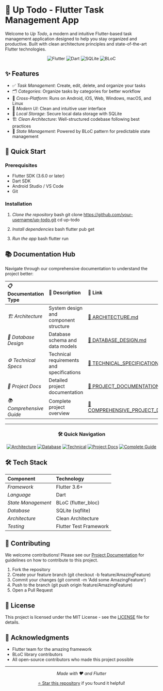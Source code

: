 # 📝 Up Todo - Flutter Task Management App

Welcome to *Up Todo*, a modern and intuitive Flutter-based task management application designed to help you stay organized and productive. Built with clean architecture principles and state-of-the-art Flutter technologies.

<div align="center">

![Flutter](https://img.shields.io/badge/Flutter-02569B?style=for-the-badge&logo=flutter&logoColor=white)
![Dart](https://img.shields.io/badge/Dart-0175C2?style=for-the-badge&logo=dart&logoColor=white)
![SQLite](https://img.shields.io/badge/SQLite-07405E?style=for-the-badge&logo=sqlite&logoColor=white)
![BLoC](https://img.shields.io/badge/BLoC-blue?style=for-the-badge)

</div>

## ✨ Features

- ✅ *Task Management*: Create, edit, delete, and organize your tasks
- 🗂 *Categories*: Organize tasks by categories for better workflow
- 📱 *Cross-Platform*: Runs on Android, iOS, Web, Windows, macOS, and Linux
- 🎨 *Modern UI*: Clean and intuitive user interface
- 💾 *Local Storage*: Secure local data storage with SQLite
- 🏗 *Clean Architecture*: Well-structured codebase following best practices
- 🧪 *State Management*: Powered by BLoC pattern for predictable state management

## 🚀 Quick Start

### Prerequisites
- Flutter SDK (3.6.0 or later)
- Dart SDK
- Android Studio / VS Code
- Git

### Installation

1. *Clone the repository*
   bash
   git clone https://github.com/your-username/up-todo.git
   cd up-todo


2. *Install dependencies*
   bash
   flutter pub get


3. *Run the app*
   bash
   flutter run


## 📚 Documentation Hub

Navigate through our comprehensive documentation to understand the project better:

<div align="center">

| 📋 Documentation Type | 📖 Description | 🔗 Link |
|:---------------------|:---------------|:---------|
| *🏗 Architecture* | System design and component structure | [📁 ARCHITECTURE.md](./ARCHITECTURE.md) |
| *💾 Database Design* | Database schema and data models | [📁 DATABASE_DESIGN.md](./DATABASE_DESIGN.md) |
| *⚙ Technical Specs* | Technical requirements and specifications | [📁 TECHNICAL_SPECIFICATION.md](./TECHNICAL_SPECIFICATION.md) |
| *📖 Project Docs* | Detailed project documentation | [📁 PROJECT_DOCUMENTATION.md](./PROJECT_DOCUMENTATION.md) |
| *📚 Comprehensive Guide* | Complete project overview | [📁 COMPREHENSIVE_PROJECT_DOCUMENTATION.md](./COMPREHENSIVE_PROJECT_DOCUMENTATION.md) |

</div>

---

<div align="center">

### 🛠 Quick Navigation

[![Architecture](https://img.shields.io/badge/📐_Architecture-blue?style=for-the-badge)](./ARCHITECTURE.md)
[![Database](https://img.shields.io/badge/💾_Database-green?style=for-the-badge)](./DATABASE_DESIGN.md)
[![Technical](https://img.shields.io/badge/⚙_Technical-orange?style=for-the-badge)](./TECHNICAL_SPECIFICATION.md)
[![Project Docs](https://img.shields.io/badge/📋_Project-purple?style=for-the-badge)](./PROJECT_DOCUMENTATION.md)
[![Complete Guide](https://img.shields.io/badge/📚_Complete_Guide-red?style=for-the-badge)](./COMPREHENSIVE_PROJECT_DOCUMENTATION.md)

</div>

## 🛠 Tech Stack

| Component | Technology |
|:----------|:-----------|
| *Framework* | Flutter 3.6+ |
| *Language* | Dart |
| *State Management* | BLoC (flutter_bloc) |
| *Database* | SQLite (sqflite) |
| *Architecture* | Clean Architecture |
| *Testing* | Flutter Test Framework |

## 🤝 Contributing

We welcome contributions! Please see our [Project Documentation](./PROJECT_DOCUMENTATION.md) for guidelines on how to contribute to this project.

1. Fork the repository
2. Create your feature branch (git checkout -b feature/AmazingFeature)
3. Commit your changes (git commit -m 'Add some AmazingFeature')
4. Push to the branch (git push origin feature/AmazingFeature)
5. Open a Pull Request

## 📄 License

This project is licensed under the MIT License - see the [LICENSE](LICENSE) file for details.

## 🙏 Acknowledgments

- Flutter team for the amazing framework
- BLoC library contributors
- All open-source contributors who made this project possible

---

<div align="center">

*Made with ❤ and Flutter*

[⭐ Star this repository](https://github.com/your-username/up-todo) if you found it helpful!

</div>